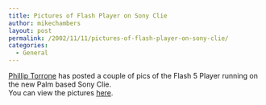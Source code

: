 ```yaml
---
title: Pictures of Flash Player on Sony Clie
author: mikechambers
layout: post
permalink: /2002/11/11/pictures-of-flash-player-on-sony-clie/
categories:
  - General
---
```



[Phillip Torrone][1] has posted a couple of pics of the Flash 5 Player running on the new Palm based Sony Clie.  
You can view the pictures [here][2].

 [1]: http://www.insomedia.com/
 [2]: http://www.insomedia.com/japan/akihabara/IMG_1069_JPG.html